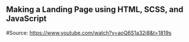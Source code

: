 ## Making a Landing Page using HTML, SCSS, and JavaScript
#Source: https://www.youtube.com/watch?v=aoQ6S1a32j8&t=1819s
